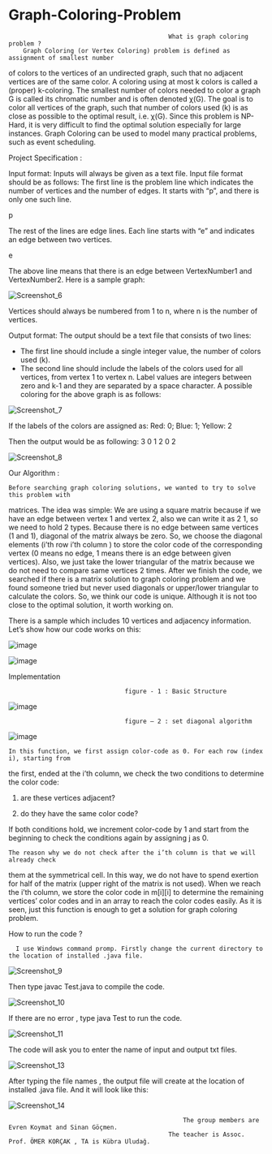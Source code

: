 # Graph-Coloring-Problem

                                                What is graph coloring problem ?
        Graph Coloring (or Vertex Coloring) problem is defined as assignment of smallest number
  of colors to the vertices of an undirected graph, such that no adjacent vertices are of the same
  color. A coloring using at most k colors is called a (proper) k-coloring. The smallest number
  of colors needed to color a graph G is called its chromatic number and is often denoted χ(G).
  The goal is to color all vertices of the graph, such that number of colors used (k) is as close as
  possible to the optimal result, i.e. χ(G). Since this problem is NP-Hard, it is very difficult to
  find the optimal solution especially for large instances.
  Graph Coloring can be used to model many practical problems, such as event scheduling.

Project Specification : 

  Input format: Inputs will always be given as a text file. Input file format should be as
  follows:
  The first line is the problem line which indicates the number of vertices and the number of
  edges. It starts with “p”, and there is only one such line.
  
  p <NumVertices> <NumEdges>

  The rest of the lines are edge lines. Each line starts with “e” and indicates an edge between
  two vertices.
  
  e <VertexNumber1> <VertexNumber2>

  The above line means that there is an edge between VertexNumber1 and VertexNumber2.
  Here is a sample graph:
  


  ![Screenshot_6](https://user-images.githubusercontent.com/105942580/197558210-e10b1a80-3fb5-4a69-82a5-7b4ff6879dd7.png)
  


  Vertices should always be numbered from 1 to n, where n is the number of vertices.
  
  
  Output format: The output should be a text file that consists of two lines:
  - The first line should include a single integer value, the number of colors used (k).
  - The second line should include the labels of the colors used for all vertices, from
  vertex 1 to vertex n. Label values are integers between zero and k-1 and they are
  separated by a space character.
  A possible coloring for the above graph is as follows:

  
  ![Screenshot_7](https://user-images.githubusercontent.com/105942580/197559267-f39c939b-6b18-41ad-848f-b695480f18eb.png)

  
  If the labels of the colors are assigned as: Red: 0; Blue: 1; Yellow: 2
  
  Then the output would be as following:
  3
  0 1 2 0 2

  
  ![Screenshot_8](https://user-images.githubusercontent.com/105942580/197559907-ba2bf3e7-e022-46bf-bcab-0f4a4ebf1031.png)

  
Our Algorithm :
  
    Before searching graph coloring solutions, we wanted to try to solve this problem with
  matrices. The idea was simple: We are using a square matrix because if we have an edge
  between vertex 1 and vertex 2, also we can write it as 2 1, so we need to hold 2 types. Because
  there is no edge between same vertices (1 and 1), diagonal of the matrix always be zero. So, we
  choose the diagonal elements (i’th row i’th column ) to store the color code of the corresponding
  vertex (0 means no edge, 1 means there is an edge between given vertices). Also, we just take
  the lower triangular of the matrix because we do not need to compare same vertices 2 times.
  After we finish the code, we searched if there is a matrix solution to graph coloring problem
  and we found someone tried but never used diagonals or upper/lower triangular to calculate the
  colors. So, we think our code is unique. Although it is not too close to the optimal solution, it 
  worth working on.
  
  There is a sample which includes 10 vertices and adjacency information. Let’s show how our code works on this:
  
  ![image](https://user-images.githubusercontent.com/105942580/197561856-5c51fe25-395d-4c96-a524-482c319da77e.png)

  
  ![image](https://user-images.githubusercontent.com/105942580/197561861-2b786959-e618-45a9-b0fe-e789f2dcd9d6.png)
  

  Implementation
  
                                    figure - 1 : Basic Structure
  
  ![image](https://user-images.githubusercontent.com/105942580/197561927-2c4263b8-def0-48f5-8c8c-2610f893e94c.png)
  
  
                                    figure – 2 : set diagonal algorithm
  
  ![image](https://user-images.githubusercontent.com/105942580/197561975-a201af52-542b-47b1-9e86-74a05e68ad37.png)
  

  
    In this function, we first assign color-code as 0. For each row (index i), starting from 
  the first, ended at the i’th column, we check the two conditions to determine the color code: 
  
  1) are these vertices adjacent? 
  
  2) do they have the same color code?
  
  If both conditions hold, we increment color-code by 1 and start from the beginning to check the conditions again by assigning j as 0.
  
    The reason why we do not check after the i’th column is that we will already check 
  them at the symmetrical cell. In this way, we do not have to spend exertion for half of the 
  matrix (upper right of the matrix is not used).
  When we reach the i’th column, we store the color code in m[i][i] to determine the 
  remaining vertices’ color codes and in an array to reach the color codes easily.
  As it is seen, just this function is enough to get a solution for graph coloring problem.
  
  How to run the code ?
  
      I use Windows command promp. Firstly change the current directory to the location of installed .java file.
  
  
  ![Screenshot_9](https://user-images.githubusercontent.com/105942580/197566116-436690ed-d49b-4a63-8fe1-eedd07d46f42.png)
  
  
  Then type javac Test.java to compile the code.
  
  
  ![Screenshot_10](https://user-images.githubusercontent.com/105942580/197566298-563b0519-294c-4b16-8ea8-064ca1283e31.png)
  

  If there are no error , type java Test to run the code.
  
  
  ![Screenshot_11](https://user-images.githubusercontent.com/105942580/197566460-e7d928fc-624e-480c-9c53-72f64ddf64d5.png)

  
  The code will ask you to enter the name of input and output txt files.
  
  
  ![Screenshot_13](https://user-images.githubusercontent.com/105942580/197566708-c7d6effc-e35c-46a1-9495-fcf1a4c8ac5d.png)
  

  After typing the file names , the output file will create at the location of installed .java file. And it will look like this:
  
  
  ![Screenshot_14](https://user-images.githubusercontent.com/105942580/197566936-9604457f-f058-4108-a872-4fe81378d763.png)

 
  
  
                                                    The group members are Evren Koymat and Sinan Göçmen.
                                                The teacher is Assoc. Prof. ÖMER KORÇAK , TA is Kübra Uludağ.
